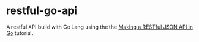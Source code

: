 # restful-go-api
 A restful API build with Go Lang using the the [Making a RESTful JSON API in Go](https://thenewstack.io/make-a-restful-json-api-go/) tutorial.
